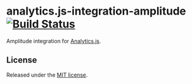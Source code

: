 # analytics.js-integration-amplitude [![Build Status][ci-badge]][ci-link]

Amplitude integration for [Analytics.js][].

## License

Released under the [MIT license](LICENSE).


[Analytics.js]: https://segment.com/docs/libraries/analytics.js/
[ci-link]: https://circleci.com/gh/segment-integrations/analytics.js-integrations
[ci-badge]: https://circleci.com/gh/segment-integrations/analytics.js-integrations.svg?style=svg
